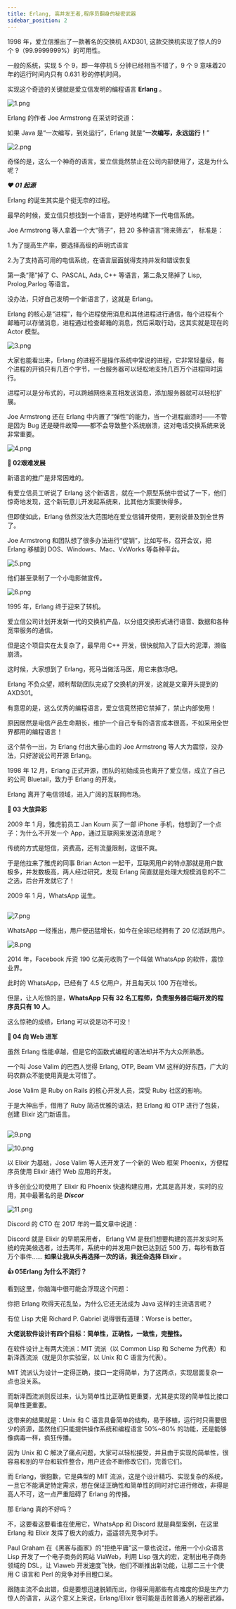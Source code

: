 ```yaml
---
title: Erlang, 高并发王者,程序员翻身的秘密武器
sidebar_position: 2
---
```

1998 年，爱立信推出了一款著名的交换机 AXD301, 这款交换机实现了惊人的9 个 9（99.9999999%）的可用性。

一般的系统，实现 5 个 9，即一年停机 5 分钟已经相当不错了，9 个 9 意味着20 年的运行时间内只有 0.631 秒的停机时间。

实现这个奇迹的关键就是爱立信发明的编程语言 **Erlang** 。

![1.png](http://dgiot-1253666439.cos.ap-shanghai-fsi.myqcloud.com/shuwa_tech/zh/backend/erlang/1.png)

Erlang 的作者 Joe Armstrong 在采访时说道：

如果 Java 是“一次编写，到处运行”，Erlang 就是“**一次编写，永远运行！**”

![2.png](http://dgiot-1253666439.cos.ap-shanghai-fsi.myqcloud.com/shuwa_tech/zh/backend/erlang/2.png)

奇怪的是，这么一个神奇的语言，爱立信竟然禁止在公司内部使用了，这是为什么呢？

*****❤️ 0**1 起源***

Erlang 的诞生其实是个挺无奈的过程。

最早的时候，爱立信只想找到一个语言，更好地构建下一代电信系统。

Joe Armstrong 等人拿着一个大“筛子”，把 20 多种语言“筛来筛去”， 标准是：

1.为了提高生产率，要选择高级的声明式语言

2.为了支持高可用的电信系统，在语言层面就得支持并发和错误恢复

第一条“筛”掉了 C、PASCAL, Ada, C++ 等语言，第二条又筛掉了 Lisp, Prolog,Parlog 等语言。

没办法，只好自己发明一个新语言了，这就是 Erlang。

Erlang 的核心是“进程”，每个进程使用消息和其他进程进行通信，每个进程有个邮箱可以存储消息，进程通过检查邮箱的消息，然后采取行动，这其实就是现在的 Actor 模型。

![3.png](http://dgiot-1253666439.cos.ap-shanghai-fsi.myqcloud.com/shuwa_tech/zh/backend/erlang/3.png)

大家也能看出来，Erlang 的进程不是操作系统中常说的进程，它非常轻量级，每个进程的开销只有几百个字节，一台服务器可以轻松地支持几百万个进程同时运行。

进程可以是分布式的，可以跨越网络来互相发送消息，添加服务器就可以轻松扩展。

Joe Armstrong 还在 Erlang 中内置了“弹性”的能力，当一个进程崩溃时——不管是因为 Bug 还是硬件故障——都不会导致整个系统崩溃，这对电话交换系统来说非常重要。

![4.png](http://dgiot-1253666439.cos.ap-shanghai-fsi.myqcloud.com/shuwa_tech/zh/backend/erlang/4.png)

**👀️ 02艰难发展**

新语言的推广是非常困难的。

有爱立信员工听说了 Erlang 这个新语言，就在一个原型系统中尝试了一下，他们惊奇地发现，这个新玩意儿开发起系统来，比其他方案要快得多。

但即使如此，Erlang 依然没法大范围地在爱立信铺开使用，更别说普及到全世界了。

Joe Armstrong 和团队想了很多办法进行“促销”，比如写书，召开会议，把 Erlang 移植到 DOS、Windows、Mac、VxWorks 等各种平台。

![5.png](http://dgiot-1253666439.cos.ap-shanghai-fsi.myqcloud.com/shuwa_tech/zh/backend/erlang/5.png)

他们甚至录制了一个小电影做宣传。

![6.png](http://dgiot-1253666439.cos.ap-shanghai-fsi.myqcloud.com/shuwa_tech/zh/backend/erlang/6.png)

1995 年，Erlang 终于迎来了转机。

爱立信公司计划开发新一代的交换机产品，以分组交换形式进行语音、数据和各种宽带服务的通信。

但是这个项目实在太复杂了，最早用 C++ 开发，很快就陷入了巨大的泥潭，濒临崩溃。

这时候，大家想到了 Erlang，死马当做活马医，用它来救场吧。

Erlang 不负众望，顺利帮助团队完成了交换机的开发，这就是文章开头提到的 AXD301。

有意思的是，这么优秀的编程语言，爱立信竟然把它禁掉了，禁止内部使用！

原因居然是电信产品生命期长，维护一个自己专有的语言成本很高，不如采用全世界都用的编程语言！

这个禁令一出，为 Erlang 付出大量心血的 Joe Armstrong 等人大为震惊，没办法，只好游说公司开源 Erlang。

1998 年 12 月，Erlang 正式开源，团队的初始成员也离开了爱立信，成立了自己的公司 Bluetail，致力于 Erlang 的开发。

Erlang 离开了电信领域，进入广阔的互联网市场。

**🚀️ 03 大放异彩**

2009 年 1 月，雅虎前员工 Jan Koum 买了一部 iPhone 手机，他想到了一个点子：为什么不开发一个 App，通过互联网来发送消息呢？

传统的方式是短信，资费高，还有流量限制，这很不爽。

于是他拉来了雅虎的同事 Brian Acton 一起干，互联网用户的特点那就是用户数极多，并发数极高，两人经过研究，发现 Erlang 简直就是处理大规模消息的不二之选，后台开发就它了！

2009 年 1 月，WhatsApp 诞生。

```

```

![7.png](http://dgiot-1253666439.cos.ap-shanghai-fsi.myqcloud.com/shuwa_tech/zh/backend/erlang/7.png)

WhatsApp 一经推出，用户便迅猛增长，如今在全球已经拥有了 20 亿活跃用户。

![8.png](http://dgiot-1253666439.cos.ap-shanghai-fsi.myqcloud.com/shuwa_tech/zh/backend/erlang/8.png)

2014 年，Facebook 斥资 190 亿美元收购了一个叫做 WhatsApp 的软件，震惊业界。

此时的 WhatsApp，已经有了 4.5 亿用户，并且每天以 100 万在增长。

但是，让人吃惊的是，**WhatsApp 只有 32 名工程师，负责服务器后端开发的程序员只有 10 人**。

这么惊艳的成绩，Erlang 可以说是功不可没！

**🎉️ 04 向 Web 进军**

虽然 Erlang 性能卓越，但是它的函数式编程的语法却并不为大众所熟悉。

一个叫 Jose Valim 的巴西人觉得 Erlang, OTP, Beam VM 这样的好东西，广大的码农群众不能使用真是太可惜了。

Jose Valim 是 Ruby on Rails 的核心开发人员，深受 Ruby 社区的影响。

于是大神出手，借用了 Ruby 简洁优雅的语法，把 Erlang 和 OTP 进行了包装，创建 Elixir 这门新语言。

```

```

![9.png](http://dgiot-1253666439.cos.ap-shanghai-fsi.myqcloud.com/shuwa_tech/zh/backend/erlang/9.png)

![10.png](http://dgiot-1253666439.cos.ap-shanghai-fsi.myqcloud.com/shuwa_tech/zh/backend/erlang/10.png)

以 Elixir 为基础，Jose Valim 等人还开发了一个新的 Web 框架 Phoenix，方便程序员使用 Elixir 进行 Web 应用的开发。

许多创业公司使用了 Elixir 和 Phoenix 快速构建应用，尤其是高并发，实时的应用，其中最著名的是 *******Discor*******

![11.png](http://dgiot-1253666439.cos.ap-shanghai-fsi.myqcloud.com/shuwa_tech/zh/backend/erlang/11.png)

Discord 的 CTO 在 2017 年的一篇文章中说道：

Discord 就是 Elixir 的早期采用者， Erlang VM 是我们想要构建的高并发实时系统的完美候选者，过去两年，系统中的并发用户数已达到近 500 万，每秒有数百万个事件......  **如果让我从头再选择一次的话，我还会选择 Elixir** 。

**👍  05Erlang 为什么不流行？**

看到这里，你脑海中很可能会浮现这个问题：

你把 Erlang 吹得天花乱坠，为什么它还无法成为 Java 这样的主流语言呢？

有位 Lisp 大佬 Richard P. Gabriel 说得很有道理：Worse is better。

**大佬说软件设计有四个目标：简单性，正确性，一致性，完整性。**

在软件设计上有两大流派：MIT 流派（以 Common Lisp 和 Scheme 为代表）和新泽西流派（就是贝尔实验室，以 Unix 和 C 语言为代表）。

MIT 流派认为设计一定得正确，接口一定得简单，为了这两点，实现层面复杂一点也没关系。

而新泽西流派则反过来，认为简单性比正确性更重要，尤其是实现的简单性比接口简单性更重要。

这带来的结果就是：Unix 和 C 语言具备简单的结构，易于移植，运行时只需要很少的资源，虽然他们只能提供操作系统和编程语言 50%~80% 的功能，还是能够像病毒一样，疯狂传播。

因为 Unix 和 C 解决了痛点问题，大家可以轻松接受，并且由于实现的简单性，很容易和别的平台和软件整合，用户还会不断修改它们，完善它们。

而 Erlang，很抱歉，它是典型的 MIT 流派，这是个设计精巧、实现复杂的系统，一旦它不能满足特定需求，想在保证正确性和简单性的同时对它进行修改，非得是高人不可，这一点严重阻碍了 Erlang 的传播。

那 Erlang 真的不好吗？

不，这要看这要看谁在使用它，WhatsApp 和 Discord 就是典型案例，在这里 Erlang 和 Elixir 发挥了极大的威力，遥遥领先竞争对手。

Paul Graham 在《黑客与画家》的“拒绝平庸”这一章也说过，他用一个小众语言 Lisp 开发了一个电子商务的网站 ViaWeb，利用 Lisp 强大的宏，定制出电子商务领域的 DSL，让 Viaweb 开发速度飞快，他们不断推出新功能，让那二三十个使用 C 语言和 Perl 的竞争对手目瞪口呆。

跟随主流不会出错，但是要想迅速脱颖而出，你得采用那些有点难度的但是生产力惊人的语言，从这个意义上来说，Erlang/Elixir 很可能是击败普通人的秘密武器。